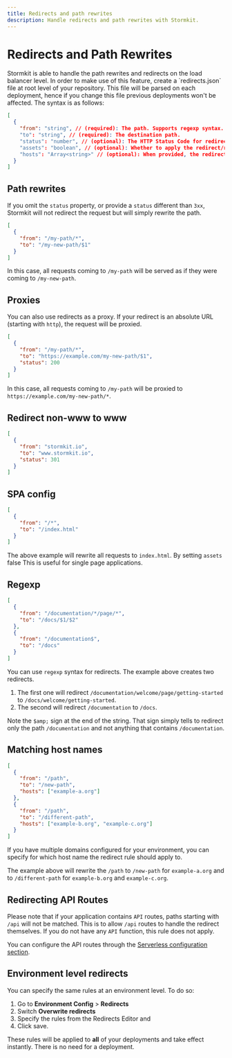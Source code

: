 ```yaml
---
title: Redirects and path rewrites
description: Handle redirects and path rewrites with Stormkit.
---
```


# Redirects and Path Rewrites

<section>
Stormkit is able to handle the path rewrites and redirects on the load balancer level. In order to make use of this feature, create a `redirects.json` file at root level of your repository. This file will be parsed on each deployment, hence if you change this file previous deployments won't be affected. The syntax is as follows:

```json
[
  {
    "from": "string", // (required): The path. Supports regexp syntax.
    "to": "string", // (required): The destination path.
    "status": "number", // (optional): The HTTP Status Code for redirect. Default is empty.
    "assets": "boolean", // (optional): Whether to apply the redirect/rewrite to any static file that is not an html file. Default is false.
    "hosts": "Array<string>" // (optional): When provided, the redirect rule will apply only when the host name matches.
  }
]
```

</section>

## Path rewrites

<section>

If you omit the `status` property, or provide a `status` different than `3xx`, Stormkit will not redirect the
request but will simply rewrite the path.

```json
[
  {
    "from": "/my-path/*",
    "to": "/my-new-path/$1"
  }
]
```

In this case, all requests coming to `/my-path` will be served as if they were coming to `/my-new-path`.

</section>

## Proxies

<section>

You can also use redirects as a proxy. If your redirect is an absolute URL (starting with `http`),
the request will be proxied.

```json
[
  {
    "from": "/my-path/*",
    "to": "https://example.com/my-new-path/$1",
    "status": 200
  }
]
```

In this case, all requests coming to `/my-path` will be proxied to `https://example.com/my-new-path/*`.

</section>

## Redirect non-www to www

<section>

```json
[
  {
    "from": "stormkit.io",
    "to": "www.stormkit.io",
    "status": 301
  }
]
```

</section>

## SPA config

<section>

```json
[
  {
    "from": "/*",
    "to": "/index.html"
  }
]
```

The above example will rewrite all requests to `index.html`. By setting `assets` false This is useful for single page applications.

</section>

## Regexp

<section>

```json
[
  {
    "from": "/documentation/*/page/*",
    "to": "/docs/$1/$2"
  },
  {
    "from": "/documentation$",
    "to": "/docs"
  }
]
```

You can use `regexp` syntax for redirects. The example above creates two redirects.

1. The first one will redirect `/documentation/welcome/page/getting-started` to `/docs/welcome/getting-started`.
2. The second will redirect `/documentation` to `/docs`.

Note the `$amp;` sign at the end of the string. That sign simply tells to redirect only the path `/documentation` and not anything that contains `/documentation`.

</section>

## Matching host names

```json
[
  {
    "from": "/path",
    "to": "/new-path",
    "hosts": ["example-a.org"]
  },
  {
    "from": "/path",
    "to": "/different-path",
    "hosts": ["example-b.org", "example-c.org"]
  }
]
```

If you have multiple domains configured for your environment, you can specify for which host name the redirect rule should
apply to.

The example above will rewrite the `/path` to `/new-path` for `example-a.org` and to `/different-path` for `example-b.org` and `example-c.org`.

## Redirecting API Routes

<section>

Please note that if your application contains `API` routes, paths starting with `/api` will not be matched. This is to allow `/api` routes to handle the redirect
themselves. If you do not have any `API` function, this rule does not apply.

You can configure the API routes through the [Serverless configuration section](/docs/deployments/configuration).

</section>

## Environment level redirects

You can specify the same rules at an environment level. To do so:

1. Go to **Environment Config** > **Redirects**
1. Switch **Overwrite redirects**
1. Specify the rules from the Redirects Editor and
1. Click save.

These rules will be applied to **all** of your deployments and take effect instantly. There is no need for a deployment.
